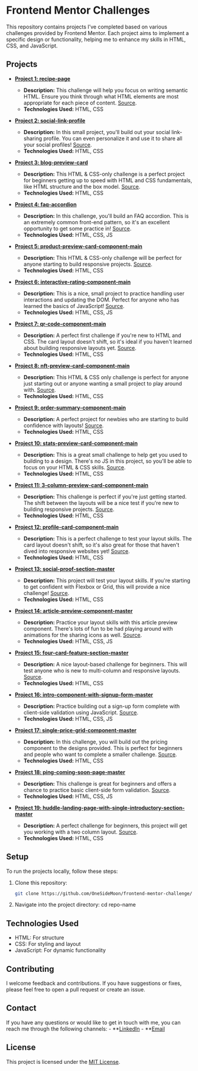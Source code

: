 # Frontend Mentor Challenges

This repository contains projects I’ve completed based on various challenges provided by Frontend Mentor. Each project aims to implement a specific design or functionality, helping me to enhance my skills in HTML, CSS, and JavaScript.

## Projects

- **[Project 1: recipe-page](https://github.com/OneSideMoon/frontend-mentor-challenge/tree/main/recipe-page)**
    - **Description:** This challenge will help you focus on writing semantic HTML. Ensure you think through what HTML elements are most appropriate for each piece of content. [Source](https://www.frontendmentor.io/challenges/recipe-page-KiTsR8QQKm).
    - **Technologies Used:** HTML, CSS

- **[Project 2: social-link-profile](https://github.com/OneSideMoon/frontend-mentor-challenge/tree/main/social-link-profile)**
    - **Description:** In this small project, you'll build out your social link-sharing profile. You can even personalize it and use it to share all your social profiles! [Source](https://www.frontendmentor.io/challenges/social-links-profile-UG32l9m6dQ).
    - **Technologies Used:** HTML, CSS

- **[Project 3: blog-preview-card](https://github.com/OneSideMoon/frontend-mentor-challenge/tree/main/blog-preview-card)**
    - **Description:** This HTML & CSS-only challenge is a perfect project for beginners getting up to speed with HTML and CSS fundamentals, like HTML structure and the box model. [Source](https://www.frontendmentor.io/challenges/blog-preview-card-ckPaj01IcS).
    - **Technologies Used:** HTML, CSS

- **[Project 4: faq-accordion](https://github.com/OneSideMoon/frontend-mentor-challenge/tree/main/faq-accordion)**
    - **Description:** In this challenge, you'll build an FAQ accordion. This is an extremely common front-end pattern, so it's an excellent opportunity to get some practice in! [Source](https://www.frontendmentor.io/challenges/faq-accordion-wyfFdeBwBz).
    - **Technologies Used:** HTML, CSS, JS

- **[Project 5: product-preview-card-component-main](https://github.com/OneSideMoon/frontend-mentor-challenge/tree/main/product-preview-card-component-main)**
    - **Description:** This HTML & CSS-only challenge will be perfect for anyone starting to build responsive projects. [Source](https://www.frontendmentor.io/challenges/product-preview-card-component-GO7UmttRfa).
    - **Technologies Used:** HTML, CSS

- **[Project 6: interactive-rating-component-main](https://github.com/OneSideMoon/frontend-mentor-challenge/tree/main/interactive-rating-component-main)**
    - **Description:** This is a nice, small project to practice handling user interactions and updating the DOM. Perfect for anyone who has learned the basics of JavaScript! [Source](https://www.frontendmentor.io/challenges/interactive-rating-component-koxpeBUmI).
    - **Technologies Used:** HTML, CSS, JS

- **[Project 7: qr-code-component-main](https://github.com/OneSideMoon/frontend-mentor-challenge/tree/main/qr-code-component-main)**
    - **Description:** A perfect first challenge if you're new to HTML and CSS. The card layout doesn't shift, so it's ideal if you haven't learned about building responsive layouts yet. [Source](https://www.frontendmentor.io/challenges/qr-code-component-iux_sIO_H).
    - **Technologies Used:** HTML, CSS

- **[Project 8: nft-preview-card-component-main](https://github.com/OneSideMoon/frontend-mentor-challenge/tree/main/nft-preview-card-component-main)**
    - **Description:** This HTML & CSS only challenge is perfect for anyone just starting out or anyone wanting a small project to play around with. [Source](https://www.frontendmentor.io/challenges/nft-preview-card-component-SbdUL_w0U).
    - **Technologies Used:** HTML, CSS

- **[Project 9: order-summary-component-main](https://github.com/OneSideMoon/frontend-mentor-challenge/tree/main/order-summary-component-main)**
    - **Description:** A perfect project for newbies who are starting to build confidence with layouts! [Source](https://www.frontendmentor.io/challenges/order-summary-component-QlPmajDUj).
    - **Technologies Used:** HTML, CSS 

- **[Project 10: stats-preview-card-component-main](https://github.com/OneSideMoon/frontend-mentor-challenge/tree/main/stats-preview-card-component-main)**
    - **Description:** This is a great small challenge to help get you used to building to a design. There's no JS in this project, so you'll be able to focus on your HTML & CSS skills. [Source](https://www.frontendmentor.io/challenges/stats-preview-card-component-8JqbgoU62).
    - **Technologies Used:** HTML, CSS

- **[Project 11: 3-column-preview-card-component-main](https://github.com/OneSideMoon/frontend-mentor-challenge/tree/main/3-column-preview-card-component-main)**
    - **Description:** This challenge is perfect if you're just getting started. The shift between the layouts will be a nice test if you're new to building responsive projects. [Source](https://www.frontendmentor.io/challenges/3column-preview-card-component-pH92eAR2-).
    - **Technologies Used:** HTML, CSS

- **[Project 12: profile-card-component-main](https://github.com/OneSideMoon/frontend-mentor-challenge/tree/main/profile-card-component-main)**
    - **Description:** This is a perfect challenge to test your layout skills. The card layout doesn't shift, so it's also great for those that haven't dived into responsive websites yet! [Source](https://www.frontendmentor.io/challenges/profile-card-component-cfArpWshJ).
    - **Technologies Used:** HTML, CSS

- **[Project 13: social-proof-section-master](https://github.com/OneSideMoon/frontend-mentor-challenge/tree/main/social-proof-section-master)**
    - **Description:** This project will test your layout skills. If you're starting to get confident with Flexbox or Grid, this will provide a nice challenge! [Source](https://www.frontendmentor.io/challenges/social-proof-section-6e0qTv_bA).
    - **Technologies Used:** HTML, CSS

- **[Project 14: article-preview-component-master](https://github.com/OneSideMoon/frontend-mentor-challenge/tree/main/article-preview-component-master)**
    - **Description:** Practice your layout skills with this article preview component. There's lots of fun to be had playing around with animations for the sharing icons as well. [Source](https://www.frontendmentor.io/challenges/article-preview-component-dYBN_pYFT).
    - **Technologies Used:** HTML, CSS, JS

- **[Project 15: four-card-feature-section-master](https://github.com/OneSideMoon/frontend-mentor-challenge/tree/main/four-card-feature-section-master)**
    - **Description:** A nice layout-based challenge for beginners. This will test anyone who is new to multi-column and responsive layouts. [Source](https://www.frontendmentor.io/challenges/four-card-feature-section-weK1eFYK).
    - **Technologies Used:** HTML, CSS

- **[Project 16: intro-component-with-signup-form-master](https://github.com/OneSideMoon/frontend-mentor-challenge/tree/main/intro-component-with-signup-form-master)**
    - **Description:** Practice building out a sign-up form complete with client-side validation using JavaScript. [Source](https://www.frontendmentor.io/challenges/intro-component-with-signup-form-5cf91bd49edda32581d28fd1).
    - **Technologies Used:** HTML, CSS, JS

- **[Project 17: single-price-grid-component-master](https://github.com/OneSideMoon/frontend-mentor-challenge/tree/main/single-price-grid-component-master)**
    - **Description:** In this challenge, you will build out the pricing component to the designs provided. This is perfect for beginners and people who want to complete a smaller challenge.
    [Source](https://www.frontendmentor.io/challenges/single-price-grid-component-5ce41129d0ff452fec5abbbc).
    - **Technologies Used:** HTML, CSS

- **[Project 18: ping-coming-soon-page-master](https://github.com/OneSideMoon/frontend-mentor-challenge/tree/main/ping-coming-soon-page-master)**
    - **Description:** This challenge is great for beginners and offers a chance to practice basic client-side form validation. [Source](https://www.frontendmentor.io/challenges/ping-single-column-coming-soon-page-5cadd051fec04111f7b848da).
    - **Technologies Used:** HTML, CSS, JS

- **[Project 19: huddle-landing-page-with-single-introductory-section-master](https://github.com/OneSideMoon/frontend-mentor-challenge/tree/main/huddle-landing-page-with-single-introductory-section-master)**
    - **Description:** A perfect challenge for beginners, this project will get you working with a two column layout. [Source](https://www.frontendmentor.io/challenges/huddle-landing-page-with-a-single-introductory-section-B_2Wvxgi0).
    - **Technologies Used:** HTML, CSS


## Setup

To run the projects locally, follow these steps:

1. Clone this repository:
    ```bash
    git clone https://github.com/OneSideMoon/frontend-mentor-challenge/tree/main

2. Navigate into the project directory:
    cd repo-name


## Technologies Used

   - HTML: For structure
   - CSS: For styling and layout
   - JavaScript: For dynamic functionality


## Contributing

I welcome feedback and contributions. If you have suggestions or fixes, please feel free to open a pull request or create an issue.


## Contact

If you have any questions or would like to get in touch with me, you can reach me through the following channels:
    - **[LinkedIn](https://www.linkedin.com/in/muhammet-batuhan-sahin-965b81216/)
    - **[Email](mailto:batuhansahin9040@gmail.com)


## License

This project is licensed under the [MIT License](https://github.com/OneSideMoon/frontend-mentor-challenge/blob/main/LICENSE).
